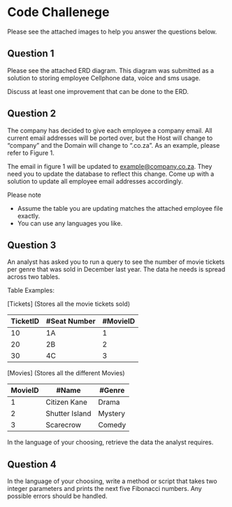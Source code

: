 # Code Challenege


Please see the attached images to help you answer the questions below.


## Question 1


Please see the attached ERD diagram. This diagram was submitted as a solution to storing employee Cellphone data, voice and sms usage.


Discuss at least one improvement that can be done to the ERD.


## Question 2


The company has decided to give each employee a company email. All current email addresses will be ported over, but the Host will change to “company” and the Domain will change to “.co.za”. As an example, please refer to Figure 1.


The email in figure 1 will be updated to example@company.co.za. They need you to update the database to reflect this change.
Come up with a solution to update all employee email addresses accordingly. 


Please note
*	Assume the table you are updating matches the attached employee file exactly. 
*	You can use any languages you like.


## Question 3


An analyst has asked you to run a query to see the number of movie tickets per genre that was sold in December last year. The data he needs is spread across two tables.


Table Examples:


[Tickets] (Stores all the movie tickets sold) 


TicketID	| #Seat Number | #MovieID
--- | --- | --- |
10 | 1A | 1
20 | 2B | 2
30 | 4C | 3


[Movies] (Stores all the different Movies)


MovieID	| #Name | #Genre 
--- | --- | --- |
1	| Citizen Kane | Drama
2 | Shutter Island | Mystery
3 | Scarecrow | Comedy


In the language of your choosing, retrieve the data the analyst requires.


## Question 4


In the language of your choosing, write a method or script that takes two integer parameters and prints the next five Fibonacci numbers. Any possible errors should be handled.



